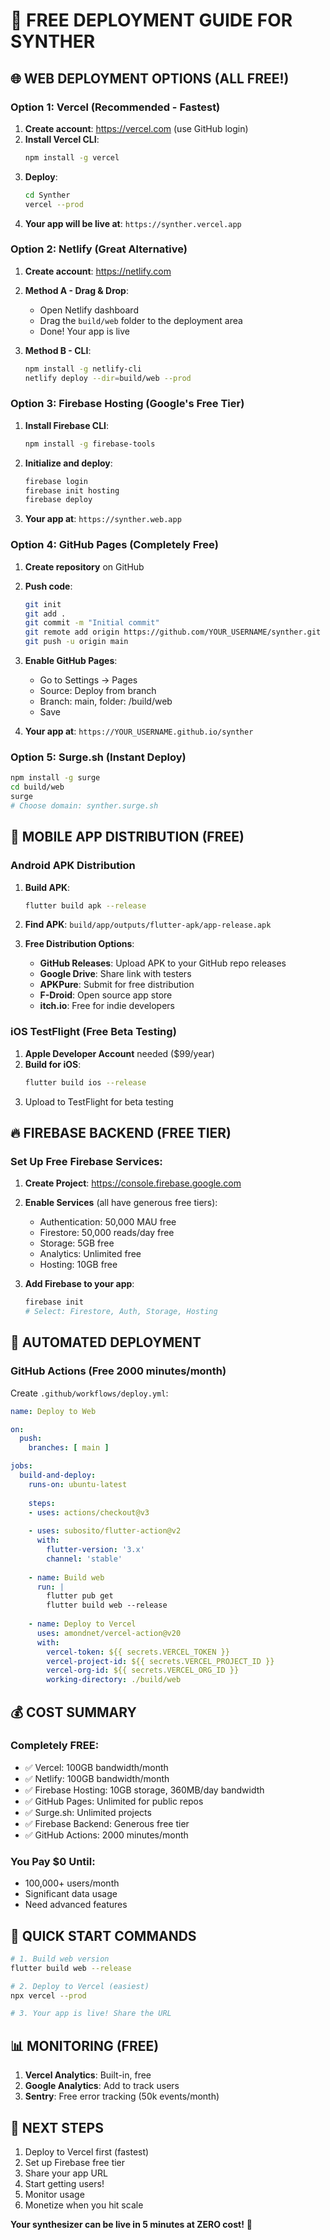 # 🚀 FREE DEPLOYMENT GUIDE FOR SYNTHER

## 🌐 WEB DEPLOYMENT OPTIONS (ALL FREE!)

### Option 1: Vercel (Recommended - Fastest)
1. **Create account**: https://vercel.com (use GitHub login)
2. **Install Vercel CLI**:
   ```bash
   npm install -g vercel
   ```
3. **Deploy**:
   ```bash
   cd Synther
   vercel --prod
   ```
4. **Your app will be live at**: `https://synther.vercel.app`

### Option 2: Netlify (Great Alternative)
1. **Create account**: https://netlify.com
2. **Method A - Drag & Drop**:
   - Open Netlify dashboard
   - Drag the `build/web` folder to the deployment area
   - Done! Your app is live

3. **Method B - CLI**:
   ```bash
   npm install -g netlify-cli
   netlify deploy --dir=build/web --prod
   ```

### Option 3: Firebase Hosting (Google's Free Tier)
1. **Install Firebase CLI**:
   ```bash
   npm install -g firebase-tools
   ```
2. **Initialize and deploy**:
   ```bash
   firebase login
   firebase init hosting
   firebase deploy
   ```
3. **Your app at**: `https://synther.web.app`

### Option 4: GitHub Pages (Completely Free)
1. **Create repository** on GitHub
2. **Push code**:
   ```bash
   git init
   git add .
   git commit -m "Initial commit"
   git remote add origin https://github.com/YOUR_USERNAME/synther.git
   git push -u origin main
   ```
3. **Enable GitHub Pages**:
   - Go to Settings → Pages
   - Source: Deploy from branch
   - Branch: main, folder: /build/web
   - Save

4. **Your app at**: `https://YOUR_USERNAME.github.io/synther`

### Option 5: Surge.sh (Instant Deploy)
```bash
npm install -g surge
cd build/web
surge
# Choose domain: synther.surge.sh
```

## 📱 MOBILE APP DISTRIBUTION (FREE)

### Android APK Distribution
1. **Build APK**:
   ```bash
   flutter build apk --release
   ```
2. **Find APK**: `build/app/outputs/flutter-apk/app-release.apk`

3. **Free Distribution Options**:
   - **GitHub Releases**: Upload APK to your GitHub repo releases
   - **Google Drive**: Share link with testers
   - **APKPure**: Submit for free distribution
   - **F-Droid**: Open source app store
   - **itch.io**: Free for indie developers

### iOS TestFlight (Free Beta Testing)
1. **Apple Developer Account** needed ($99/year)
2. **Build for iOS**:
   ```bash
   flutter build ios --release
   ```
3. Upload to TestFlight for beta testing

## 🔥 FIREBASE BACKEND (FREE TIER)

### Set Up Free Firebase Services:
1. **Create Project**: https://console.firebase.google.com
2. **Enable Services** (all have generous free tiers):
   - Authentication: 50,000 MAU free
   - Firestore: 50,000 reads/day free
   - Storage: 5GB free
   - Analytics: Unlimited free
   - Hosting: 10GB free

3. **Add Firebase to your app**:
   ```bash
   firebase init
   # Select: Firestore, Auth, Storage, Hosting
   ```

## 🤖 AUTOMATED DEPLOYMENT

### GitHub Actions (Free 2000 minutes/month)
Create `.github/workflows/deploy.yml`:

```yaml
name: Deploy to Web

on:
  push:
    branches: [ main ]

jobs:
  build-and-deploy:
    runs-on: ubuntu-latest
    
    steps:
    - uses: actions/checkout@v3
    
    - uses: subosito/flutter-action@v2
      with:
        flutter-version: '3.x'
        channel: 'stable'
    
    - name: Build web
      run: |
        flutter pub get
        flutter build web --release
    
    - name: Deploy to Vercel
      uses: amondnet/vercel-action@v20
      with:
        vercel-token: ${{ secrets.VERCEL_TOKEN }}
        vercel-project-id: ${{ secrets.VERCEL_PROJECT_ID }}
        vercel-org-id: ${{ secrets.VERCEL_ORG_ID }}
        working-directory: ./build/web
```

## 💰 COST SUMMARY

### Completely FREE:
- ✅ Vercel: 100GB bandwidth/month
- ✅ Netlify: 100GB bandwidth/month
- ✅ Firebase Hosting: 10GB storage, 360MB/day bandwidth
- ✅ GitHub Pages: Unlimited for public repos
- ✅ Surge.sh: Unlimited projects
- ✅ Firebase Backend: Generous free tier
- ✅ GitHub Actions: 2000 minutes/month

### You Pay $0 Until:
- 100,000+ users/month
- Significant data usage
- Need advanced features

## 🚀 QUICK START COMMANDS

```bash
# 1. Build web version
flutter build web --release

# 2. Deploy to Vercel (easiest)
npx vercel --prod

# 3. Your app is live! Share the URL
```

## 📊 MONITORING (FREE)

1. **Vercel Analytics**: Built-in, free
2. **Google Analytics**: Add to track users
3. **Sentry**: Free error tracking (50k events/month)

## 🎯 NEXT STEPS

1. Deploy to Vercel first (fastest)
2. Set up Firebase free tier
3. Share your app URL
4. Start getting users!
5. Monitor usage
6. Monetize when you hit scale

**Your synthesizer can be live in 5 minutes at ZERO cost!** 🎉
